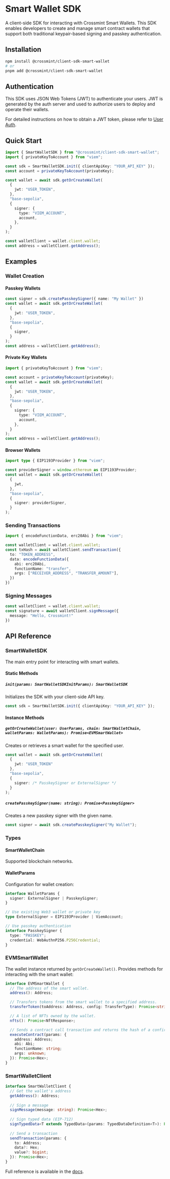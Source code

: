 # Smart Wallet SDK

A client-side SDK for interacting with Crossmint Smart Wallets. This SDK enables developers to create and manage smart contract wallets that support both traditional keypair-based signing and passkey authentication.

## Installation

```sh
npm install @crossmint/client-sdk-smart-wallet
# or
pnpm add @crossmint/client-sdk-smart-wallet
```

## Authentication

This SDK uses JSON Web Tokens (JWT) to authenticate your users. JWT is generated by the auth server and used to authorize users to deploy and operate their wallets.

For detailed instructions on how to obtain a JWT token, please refer to [User Auth](https://docs.crossmint.com/wallets/quickstarts/EVM/non-custodial-wallets/evm-non-custodial-client-side#4-set-up-user-auth).

## Quick Start

```typescript
import { SmartWalletSDK } from "@crossmint/client-sdk-smart-wallet";
import { privateKeyToAccount } from "viem";

const sdk = SmartWalletSDK.init({ clientApiKey: "YOUR_API_KEY" });
const account = privateKeyToAccount(privateKey);

const wallet = await sdk.getOrCreateWallet(
  {
    jwt: "USER_TOKEN",
  },
  "base-sepolia",
  {
    signer: {
      type: "VIEM_ACCOUNT",
      account,
    },
  }
);

const walletClient = wallet.client.wallet;
const address = walletClient.getAddress();
```

## Examples

### Wallet Creation

#### Passkey Wallets

```typescript
const signer = sdk.createPasskeySigner({ name: "My Wallet" })
const wallet = await sdk.getOrCreateWallet(
  {
    jwt: "USER_TOKEN",
  },
  "base-sepolia",
  {
    signer,
  }
);
const address = walletClient.getAddress();
```

#### Private Key Wallets

```typescript
import { privateKeyToAccount } from "viem";

const account = privateKeyToAccount(privateKey);
const wallet = await sdk.getOrCreateWallet(
  {
    jwt: "USER_TOKEN",
  },
  "base-sepolia",
  {
    signer: {
      type: "VIEM_ACCOUNT",
      account,
    },
  }
);
const address = walletClient.getAddress();
```

#### Browser Wallets

```typescript
import type { EIP1193Provider } from "viem";

const providerSigner = window.ethereum as EIP1193Provider;
const wallet = await sdk.getOrCreateWallet(
  {
    jwt,
  },
  "base-sepolia",
  {
    signer: providerSigner,
  }
);
```

### Sending Transactions

```typescript
import { encodeFunctionData, erc20Abi } from "viem";

const walletClient = wallet.client.wallet;
const txHash = await walletClient.sendTransaction({
  to: "TOKEN_ADDRESS",
  data: encodeFunctionData({
    abi: erc20Abi,
    functionName: "transfer",
    args: ["RECEIVER_ADDRESS", "TRANSFER_AMOUNT"],
  })
})
```

### Signing Messages

```typescript
const walletClient = wallet.client.wallet;
const signature = await walletClient.signMessage({
  message: "Hello, Crossmint!"
})
```

## API Reference

### SmartWalletSDK

The main entry point for interacting with smart wallets.

#### Static Methods

##### `init(params: SmartWalletSDKInitParams): SmartWalletSDK`

Initializes the SDK with your client-side API key.

```typescript
const sdk = SmartWalletSDK.init({ clientApiKey: "YOUR_API_KEY" });
```

#### Instance Methods

##### `getOrCreateWallet(user: UserParams, chain: SmartWalletChain, walletParams: WalletParams): Promise<EVMSmartWallet>`

Creates or retrieves a smart wallet for the specified user.

```typescript
const wallet = await sdk.getOrCreateWallet(
  {
    jwt: "USER_TOKEN" 
  },
  "base-sepolia",
  {
    signer: /* PasskeySigner or ExternalSigner */
  }
);
```

##### `createPasskeySigner(name: string): Promise<PasskeySigner>`

Creates a new passkey signer with the given name.

```typescript
const signer = await sdk.createPasskeySigner("My Wallet");
```

### Types

#### SmartWalletChain

Supported blockchain networks.

#### WalletParams

Configuration for wallet creation:

```typescript
interface WalletParams {
  signer: ExternalSigner | PasskeySigner;
}

// Use existing Web3 wallet or private key
type ExternalSigner = EIP1193Provider | ViemAccount;

// Use passkey authentication
interface PasskeySigner {
  type: "PASSKEY";
  credential: WebAuthnP256.P256Credential;
}
```

### EVMSmartWallet

The wallet instance returned by `getOrCreateWallet()`. Provides methods for interacting with the smart wallet:

```typescript
interface EVMSmartWallet {
  // The address of the smart wallet.
  address(): Address;

  // Transfers tokens from the smart wallet to a specified address.
  transferToken(toAddress: Address, config: TransferType): Promise<string>;

  // A list of NFTs owned by the wallet.
  nfts(): Promise<NftResponse>;

  // Sends a contract call transaction and returns the hash of a confirmed transaction.
  executeContract(params: {
    address: Address;
    abi: Abi;
    functionName: string;
    args: unknown;
  }): Promise<Hex>;
}
``` 

### SmartWalletClient

```typescript
interface SmartWalletClient {
  // Get the wallet's address
  getAddress(): Address;
  
  // Sign a message
  signMessage(message: string): Promise<Hex>;
  
  // Sign typed data (EIP-712)
  signTypedData<T extends TypedData>(params: TypedDataDefinition<T>): Promise<Hex>;
  
  // Send a transaction
  sendTransaction(params: {
    to: Address;
    data?: Hex;
    value?: bigint;
  }): Promise<Hex>;
}
``` 

Full reference is available in the [docs](https://docs.crossmint.com/sdk-reference/smart-wallets/introduction).

<!-- ## Migrating from `0.1.x` -->
<!-- TODO -->
